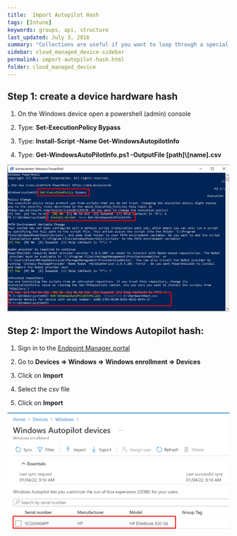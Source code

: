 ```yaml
---
title:  Import Autopilot Hash
tags: [Intune]
keywords: groups, api, structure
last_updated: July 3, 2016
summary: "Collections are useful if you want to loop through a special folder of pages that you make available in a content API. You could also use collections if you have a set of articles that you want to treat differently from the other content, with a different layout or format."
sidebar: cloud_managed_device-sidebar
permalink: import-autopilot-hash.html
folder: cloud_managed_device
---
```


Step 1: create a device hardware hash
-------------------------------------

1.  On the Windows device open a powershell (admin) console
    
2.  Type: **Set-ExecutionPolicy Bypass**
    
3.  Type: **Install-Script -Name Get-WindowsAutopilotInfo**
    
4.  Type: **Get-WindowsAutoPilotInfo.ps1 -OutputFile \[path\]\\\[name\].csv**
    

![](attachments/2012709144/2012709171.png)

Step 2: Import the Windows Autopilot hash:
------------------------------------------

1.  Sign in to the [Endpoint Manager portal](https://endpoint.microsoft.com/)
    
2.  Go to **Devices => Windows => Windows enrollment => Devices**
    
3.  Click on **Import**
    
4.  Select the csv file
    
5.  Click on **Import**
    

![](attachments/2012709144/2012872824.png)
